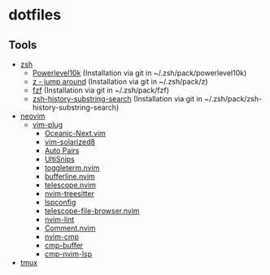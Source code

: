 # dotfiles

## Tools

- [zsh](https://www.zsh.org)
    - [Powerlevel10k](https://github.com/romkatv/powerlevel10k) (Installation via git in ~/.zsh/pack/powerlevel10k)
    - [z - jump around](https://github.com/rupa/z) (Installation via git in ~/.zsh/pack/z)
    - [fzf](https://github.com/junegunn/fzf) (Installation via git in ~/.zsh/pack/fzf)
    - [zsh-history-substring-search](https://github.com/zsh-users/zsh-history-substring-search) (Installation via git in ~/.zsh/pack/zsh-history-substring-search)
- [neovim](https://www.neovim.io)
    - [vim-plug](https://github.com/junegunn/vim-plug)
        - [Oceanic-Next.vim](https://github.com/mhartington/oceanic-next)
        - [vim-solarized8](https://github.com/lifepillar/vim-solarized8)
        - [Auto Pairs](https://github.com/jiangmiao/auto-pairs)
        - [UltiSnips](https://github.com/SirVer/ultisnips)
        - [toggleterm.nvim](https://github.com/akinsho/toggleterm.nvim)
        - [bufferline.nvim](https://github.com/akinsho/bufferline.nvim)
        - [telescope.nvim](https://github.com/nvim-telescope/telescope.nvim)
        - [nvim-treesitter](https://github.com/nvim-treesitter/nvim-treesitter)
        - [lspconfig](https://github.com/neovim/nvim-lspconfig)
        - [telescope-file-browser.nvim](https://github.com/nvim-telescope/telescope-file-browser.nvim)
        - [nvim-lint](https://github.com/mfussenegger/nvim-lint)
        - [Comment.nvim](https://github.com/numToStr/Comment.nvim)
        - [nvim-cmp](https://github.com/hrsh7th/nvim-cmp/)
        - [cmp-buffer](https://github.com/hrsh7th/cmp-buffer)
        - [cmp-nvim-lsp](https://github.com/hrsh7th/cmp-nvim-lsp)
- [tmux](https://github.com/tmux/tmux/wiki/Installing)

